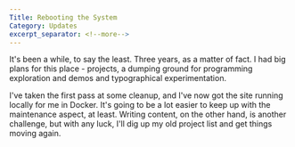 ```yaml
---
Title: Rebooting the System
Category: Updates
excerpt_separator: <!--more-->
---
```


It's been a while, to say the least. Three years, as a matter of fact. I had big plans for this place - projects, a dumping ground for programming exploration and demos and typographical experimentation.

<!--more-->

I've taken the first pass at some cleanup, and I've now got the site running locally for me in Docker. It's going to be a lot easier to keep up with the maintenance aspect, at least. Writing content, on the other hand, is another challenge, but with any luck, I'll dig up my old project list and get things moving again.
